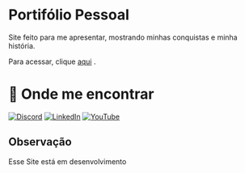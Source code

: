 # Portifólio Pessoal

Site feito para me apresentar, mostrando minhas conquistas e minha história.

Para acessar, clique [aqui](https://littlehopw.github.io/portifolio/) .

# 🔗 Onde me encontrar

[![Discord](https://img.shields.io/badge/Discord-%237289DA.svg?logo=discord&logoColor=white)](https://discord.gg/littlehopw) 
[![LinkedIn](https://img.shields.io/badge/LinkedIn-%230077B5.svg?logo=linkedin&logoColor=white)](https://linkedin.com/in/ana-clara-ribeiro-rodrigues-da-cunha-61665825b/) 
[![YouTube](https://img.shields.io/badge/YouTube-%23FF0000.svg?logo=YouTube&logoColor=white)](https://youtube.com/@https://www.youtube.com/channel/UCJxf05IBTSXGZ3MI_uR25jA) 


## Observação

Esse Site está em desenvolvimento

